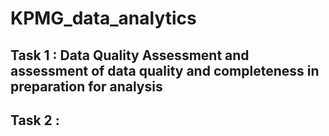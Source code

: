 # KPMG_data_analytics
## Task 1 : Data Quality Assessment and assessment of data quality and completeness in preparation for analysis
## Task 2 : 
